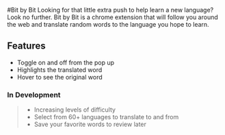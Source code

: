#Bit by Bit
Looking for that little extra push to help learn a new language? Look no further. Bit by Bit is a chrome extension that will follow you around the web and translate random words to the language you hope to learn.

## Features
  - Toggle on and off from the pop up
  - Highlights the translated word
  - Hover to see the original word

### In Development
>  - Increasing levels of difficulty
>  - Select from 60+ languages to translate to and from
>  - Save your favorite words to review later
